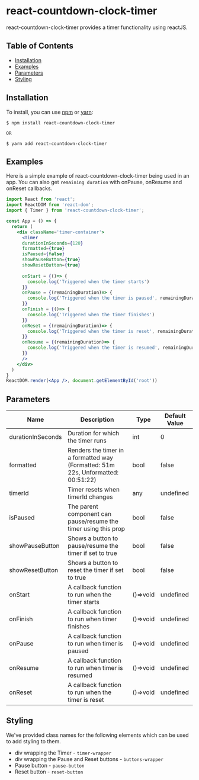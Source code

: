 # react-countdown-clock-timer
react-countdown-clock-timer provides a timer functionality using reactJS.

## Table of Contents

* [Installation](#installation)
* [Examples](#examples)
* [Parameters](#parameters)
* [Styling](#styling)

## Installation

To install, you can use [npm](https://npmjs.org/) or [yarn](https://yarnpkg.com/):

    $ npm install react-countdown-clock-timer
    
    OR
    
    $ yarn add react-countdown-clock-timer

## Examples

Here is a simple example of react-countdown-clock-timer being used in an app. You can also get `remaining duration` with onPause, onResume and onReset callbacks.

```jsx
import React from 'react';
import ReactDOM from 'react-dom';
import { Timer } from 'react-countdown-clock-timer';

const App = () => {
  return (
    <div className='timer-container'>
      <Timer
      durationInSeconds={120}
      formatted={true}
      isPaused={false}
      showPauseButton={true}
      showResetButton={true}
      
      onStart = {()=> {
        console.log('Triggered when the timer starts')
      }}
      onPause = {(remainingDuration)=> {
        console.log('Triggered when the timer is paused', remainingDuration)
      }}
      onFinish = {()=> {
        console.log('Triggered when the timer finishes')
      }}
      onReset = {(remainingDuration)=> {
        console.log('Triggered when the timer is reset', remainingDuration)
      }}
      onResume = {(remainingDuration)=> {
        console.log('Triggered when the timer is resumed', remainingDuration)
      }}
      />
    </div>
  )
}
ReactDOM.render(<App />, document.getElementById('root'))
```
## Parameters

| Name                              | Description                                                                                                      | Type     | Default Value |
|-------------------------------------|------------------------------------------------------------------------------------------------------------------|----------|----------|
| durationInSeconds   | Duration for which the timer runs                             | int  | 0 |
| formatted   | Renders the timer in a formatted way (Formatted: 51m 22s, Unformatted: 00:51:22)                       | bool  | false | 
| timerId   | Timer resets when timerId changes                             | any  | undefined | 
| isPaused               | The parent component can pause/resume the timer using this prop                                     | bool | false |
| showPauseButton                 | Shows a button to pause/resume the timer if set to true    | bool  | false |
| showResetButton                 | Shows a button to reset the timer if set to true                                 | bool  | false |
| onStart            | A callback function to run when the timer starts                       | ()=>void  | undefined | 
| onFinish               | A callback function to run when timer finishes                                       | ()=>void |undefined |
| onPause   | A callback function to run when timer is paused | ()=>void | undefined | 
| onResume               | A callback function to run when timer is resumed                              | ()=>void | undefined | 
| onReset               | A callback function to run when the timer is reset                                       | ()=>void |undefined | 

## Styling
We've provided class names for the following elements which can be used to add styling to them.

- div wrapping the Timer - `timer-wrapper`
- div wrapping the Pause and Reset buttons - `buttons-wrapper`
- Pause button - `pause-button`
- Reset button - `reset-button`